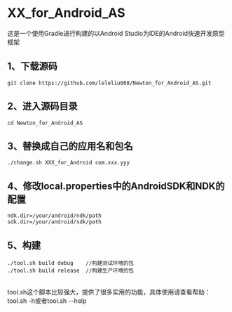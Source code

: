 # XX_for_Android_AS
这是一个使用Gradle进行构建的以Android Studio为IDE的Android快速开发原型框架

## 1、下载源码
```
git clone https://github.com/leleliu008/Newton_for_Android_AS.git
```
## 2、进入源码目录
```
cd Newton_for_Android_AS
```
## 3、替换成自己的应用名和包名
```
./change.sh XXX_for_Android com.xxx.yyy
```
## 4、修改local.properties中的AndroidSDK和NDK的配置
```
ndk.dir=/your/android/ndk/path
sdk.dir=/your/android/sdk/path
```
## 5、构建
```
./tool.sh build debug    //构建测试环境的包
./tool.sh build release  //构建生产环境的包
```
<br/>
tool.sh这个脚本比较强大，提供了很多实用的功能，具体使用请查看帮助：tool.sh -h或者tool.sh --help
